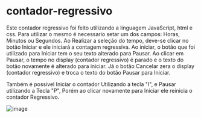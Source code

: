 # contador-regressivo

Este contador regressivo foi feito utilizando a linguagem JavaScript, html e css.
Para utilizar o mesmo é necessario setar um dos campos: Horas, Minutos ou Segundos.
Ao Realizar a seleção do tempo, deve-se clicar no botão Iniciar e ele iniciará a contagem regressiva.
Ao iniciar, o botão que foi utilizado para Iniciar tem o seu texto alterado para Pausar.
Ao clicar em Pausar, o tempo no display (contador regressivo) é parado e o texto do botão novamente é alterado para iniciar.
Já o botão Cancelar zera o display (contador regressivo) e troca o texto do botão Pausar para Iniciar.

Também é possivel Iniciar o contador Utilizando a tecla "I", e Pausar utilizando a Tecla "P", Porém ao clicar novamente para Iniciar ele reinicia o contador Regressivo.

![image](https://user-images.githubusercontent.com/109930651/192649573-26e35293-23cf-4f60-aeb8-bf4dc58a0a43.png)
